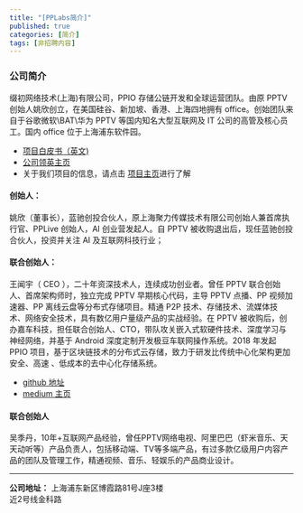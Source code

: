 ```yaml
---
title: "[PPLabs简介]"
published: true
categories: [简介]
tags: [非招聘内容]
---
```


### 公司简介
缀初网络技术(上海)有限公司，PPIO 存储公链开发和全球运营团队。由原 PPTV 创始人姚欣创立，在美国硅谷、新加坡、香港、上海四地拥有 office。创始团队来自于谷歌微软\BAT\华为 PPTV 等国内知名大型互联网及 IT 公司的高管及核心员工。国内 office 位于上海浦东软件园。
- [项目白皮书（英文)](https://github.com/PPIO/Whitepaper/?ash)
- [公司领英主页]( https://www.linkedin.com/company/pplabs/?ash)
- 关于我们项目的信息，请点击 [项目主页](https://www.pp.io/?ash)进行了解

#### 创始人：
姚欣（董事长），蓝驰创投合伙人，原上海聚力传媒技术有限公司创始人兼首席执行官、PPLive 创始人，AI 创业营发起人。自 PPTV 被收购退出后，现任蓝驰创投合伙人，投资并关注 AI 及互联网科技行业；

#### 联合创始人：
王闻宇（ CEO ），二十年资深技术人，连续成功创业者。曾任 PPTV 联合创始人、首席架构师时，独立完成 PPTV 早期核心代码，主导 PPTV 点播、PP 视频加速器、PP 离线云盘等分布式存储项目。精通 P2P 技术、存储技术、流媒体技术、网络安全技术，具有数亿用户量级产品的实战经验。在 PPTV 被收购后，创办嘉车科技，担任联合创始人、CTO，带队攻关嵌入式软硬件技术、深度学习与神经网络，并基于 Android 深度定制开发极豆车联网操作系统。2018 年发起 PPIO 项目，基于区块链技术的分布式云存储，致力于研发比传统中心化架构更加安全、高速 、低成本的去中心化存储系统。
- [github 地址](https://github.com/omnigeeker/?ash)
- [medium 主页](https://medium.com/@omnigeeker/?ash)

#### 联合创始人
吴季丹，10年+互联网产品经验，曾任PPTV网络电视、阿里巴巴（虾米音乐、天天动听等）产品负责人，包括移动端、TV等多端产品，有过多款亿级用户内容产品的团队及管理工作，精通视频、音乐、轻娱乐的产品商业设计。

<hr/>

**公司地址：** 上海浦东新区博霞路81号J座3楼<br/>
近2号线金科路<br/>
